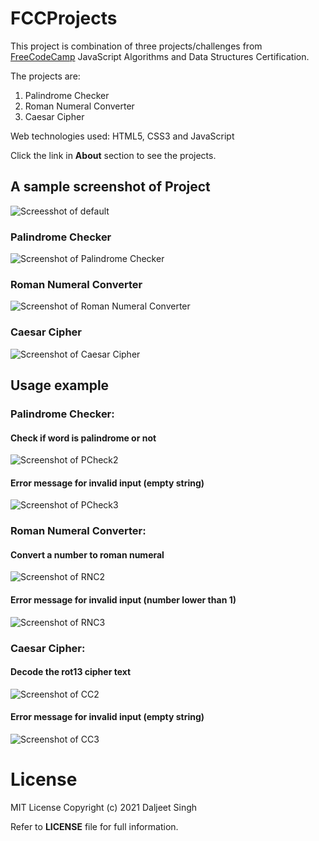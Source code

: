 # FCCProjects
This project is combination of three projects/challenges from [FreeCodeCamp](https://www.freecodecamp.org/learn) JavaScript Algorithms and Data Structures Certification.

The projects are:
1. Palindrome Checker 
2. Roman Numeral Converter
3. Caesar Cipher

Web technologies used: HTML5, CSS3 and JavaScript

Click the link in **About** section to see the projects.

## A sample screenshot of Project
![Screesshot of default](https://github.com/Dev-Daljeet/Screenshots/blob/master/FCCProjects/default.PNG?raw=true)

### Palindrome Checker
![Screenshot of Palindrome Checker](https://github.com/Dev-Daljeet/Screenshots/blob/master/FCCProjects/PCheck1.PNG?raw=true)

### Roman Numeral Converter
![Screenshot of Roman Numeral Converter](https://github.com/Dev-Daljeet/Screenshots/blob/master/FCCProjects/RNC1.PNG?raw=true)

### Caesar Cipher
![Screenshot of Caesar Cipher](https://github.com/Dev-Daljeet/Screenshots/blob/master/FCCProjects/CC1.PNG?raw=true)

## Usage example

### Palindrome Checker:

#### Check if word is palindrome or not
![Screenshot of PCheck2](https://github.com/Dev-Daljeet/Screenshots/blob/master/FCCProjects/PCheck2.PNG?raw=true)

#### Error message for invalid input (empty string)
![Screenshot of PCheck3](https://github.com/Dev-Daljeet/Screenshots/blob/master/FCCProjects/PCheck3.PNG?raw=true)

### Roman Numeral Converter:

#### Convert a number to roman numeral
![Screenshot of RNC2](https://github.com/Dev-Daljeet/Screenshots/blob/master/FCCProjects/RNC2.PNG?raw=true)

#### Error message for invalid input (number lower than 1)
![Screenshot of RNC3](https://github.com/Dev-Daljeet/Screenshots/blob/master/FCCProjects/RNC3.PNG?raw=true)

### Caesar Cipher:

#### Decode the rot13 cipher text
![Screenshot of CC2](https://github.com/Dev-Daljeet/Screenshots/blob/master/FCCProjects/CC2.PNG?raw=true)

#### Error message for invalid input (empty string)
![Screenshot of CC3](https://github.com/Dev-Daljeet/Screenshots/blob/master/FCCProjects/CC3.PNG?raw=true)


# License
MIT License
Copyright (c) 2021 Daljeet Singh

Refer to **LICENSE** file for full information.
